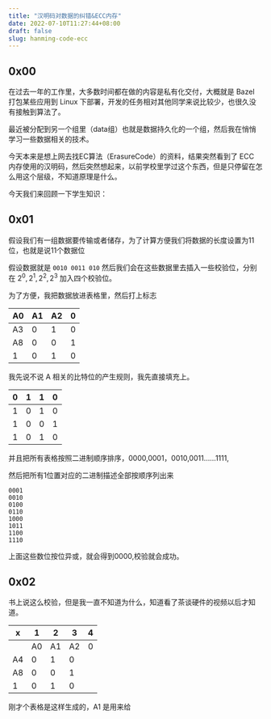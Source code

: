 ```yaml
---
title: "汉明码对数据的纠错&ECC内存"
date: 2022-07-10T11:27:44+08:00
draft: false
slug: hanming-code-ecc
---
```


## 0x00

在过去一年的工作里，大多数时间都在做的内容是私有化交付，大概就是 Bazel 打包某些应用到 Linux 下部署，开发的任务相对其他同学来说比较少，也很久没有接触到算法了。

最近被分配到另一个组里（data组）也就是数据持久化的一个组，然后我在悄悄学习一些数据相关的技术。

今天本来是想上网去找EC算法（ErasureCode）的资料，结果突然看到了 ECC 内存使用的汉明码，然后突然想起来，以前学校里学过这个东西，但是只停留在怎么用这个层级，不知道原理是什么。

今天我们来回顾一下学生知识：

## 0x01

假设我们有一组数据要传输或者储存，为了计算方便我们将数据的长度设置为11位，也就是说11个数据位

假设数据就是 `0010 0011 010` 然后我们会在这些数据里去插入一些校验位，分别在 $2^0, 2^1, 2^2, 2^3$ 加入四个校验位。

为了方便，我把数据放进表格里，然后打上标志

| A0 | A1 | A2 | 0 |
| - | - | - | - |
| A3 | 0 | 1 | 0 |
| A8 | 0 | 0 | 1 |
| 1 | 0 | 1 | 0 |

我先说不说 A 相关的比特位的产生规则，我先直接填充上。

| 0 | 1 | 1 | 0 |
| - | - | - | - |
| 1 | 0 | 1 | 0 |
| 1 | 0 | 0 | 1 |
| 1 | 0 | 1 | 0 |

并且把所有表格按照二进制顺序排序，0000,0001，0010,0011……1111,

然后把所有1位置对应的二进制描述全部按顺序列出来

```
0001
0010
0100
0110
1000
1011
1100
1110
```

上面这些数位按位异或，就会得到0000,校验就会成功。

## 0x02

书上说这么校验，但是我一直不知道为什么，知道看了茶谈硬件的视频以后才知道。

|x | 1 | 2 | 3 | 4 |
|- | - | - | - | - |
|| A0 | A1 | A2 | 0 |
| A4 | 0 | 1 | 0 |
| A8 | 0 | 0 | 1 |
| 1 | 0 | 1 | 0 |

刚才个表格是这样生成的，A1 是用来给